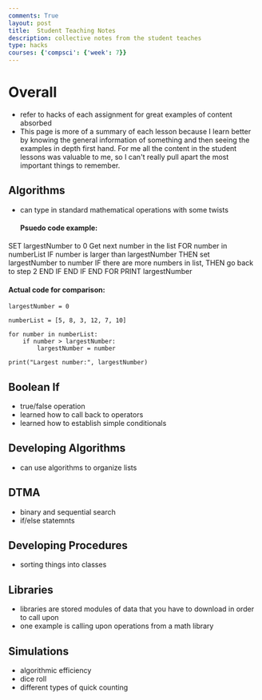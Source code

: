 ```yaml
---
comments: True
layout: post
title:  Student Teaching Notes
description: collective notes from the student teaches 
type: hacks
courses: {'compsci': {'week': 7}}
---
```


# Overall
- refer to hacks of each assignment for great examples of content absorbed 
- This page is more of a summary of each lesson because I learn better by knowing the general information of something and then seeing the examples in depth first hand. For me all the content in the student lessons was valuable to me, so I can't really pull apart the most important things to remember.

## Algorithms
- can type in standard mathematical operations with some twists

    #### Psuedo code example:

SET largestNumber to 0
Get next number in the list
    FOR number in numberList
        IF number is larger than largestNumber THEN set largestNumber to number
        IF there are more numbers in list, THEN go back to step 2
        END IF
        END IF
    END FOR
PRINT largestNumber

   #### Actual code for comparison:

```
largestNumber = 0

numberList = [5, 8, 3, 12, 7, 10]

for number in numberList:
    if number > largestNumber:
        largestNumber = number

print("Largest number:", largestNumber)
```

## Boolean If
- true/false operation 
- learned how to call back to operators 
- learned how to establish simple conditionals

## Developing Algorithms
- can use algorithms to organize lists

## DTMA
- binary and sequential search 
- if/else statemnts

## Developing Procedures
- sorting things into classes

## Libraries
- libraries are stored modules of data that you have to download in order to call upon
- one example is calling upon operations from a math library 


## Simulations 
- algorithmic efficiency 
- dice roll
- different types of quick counting 
